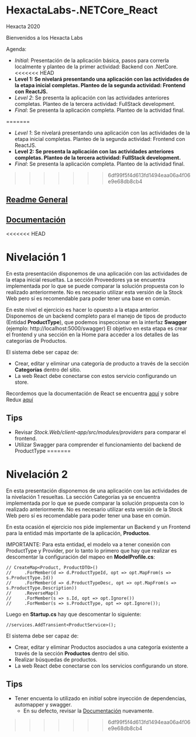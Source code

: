 # HexactaLabs-.NETCore_React

Hexacta 2020

Bienvenidos a los Hexacta Labs

Agenda:
* _Initial_: Presentación de la aplicación básica, pasos para correrla localmente y planteo de la primer actividad: Backend con .NetCore.
<<<<<<< HEAD
* __Level 1: Se nivelará presentando una aplicación con las actividades de la etapa inicial completas. Planteo de la segunda actividad: Frontend con ReactJS.__
* _Level 2_: Se presenta la aplicación con las actividades anteriores completas. Planteo de la tercera actividad: FullStack development.
* _Final_: Se presenta la aplicación completa. Planteo de la actividad final. 

=======
* _Level 1_: Se nivelará presentando una aplicación con las actividades de la etapa inicial completas. Planteo de la segunda actividad: Frontend con ReactJS.
* __Level 2: Se presenta la aplicación con las actividades anteriores completas. Planteo de la tercera actividad: FullStack development.__
* _Final_: Se presenta la aplicación completa. Planteo de la actividad final. 


>>>>>>> 6df99f5f4d613fd1494eaa06a4f06e9e68db8cb4
## [Readme General](https://github.com/lnapoliHX/HexactaLabs-NetCore_React-Initial/blob/master/README.md)

## [Documentación](https://github.com/lnapoliHX/HexactaLabs-NetCore_React-Initial/blob/master/Docs/index.md)


<<<<<<< HEAD
# Nivelación 1
En esta presentación disponemos de una aplicación con las actividades de la etapa inicial resueltas. La sección Proveedores ya se encuentra implementada por lo que se puede comparar la solución propuesta con lo realizado anteriormente.
No es necesario utilizar esta versión de la Stock Web pero sí es recomendable para poder tener una base en común.

En este nivel el ejercicio es hacer lo opuesto a la etapa anterior. Disponemos de un backend completo para el manejo de tipos de producto (Entidad __ProductType__), que podemos inspeccionar en la interfaz __Swagger__ (ejemplo: http://localhost:5000/swagger)
El objetivo en esta etapa es crear el frontend y una sección en la Home para acceder a los detalles de las categorías de Productos.

El sistema debe ser capaz de:
* Crear, editar y eliminar una categoría de producto a través de la sección __Categorías__ dentro del sitio.
* La web React debe conectarse con estos servicio configurando un store.

Recordemos que la documentación de React se encuentra [aquí](https://github.com/lnapoliHX/HexactaLabs-NetCore_React-Initial/blob/master/Docs/react.md) y sobre Redux [aquí](https://github.com/lnapoliHX/HexactaLabs-NetCore_React-Initial/blob/master/Docs/redux.md)

## Tips
- Revisar *Stock.Web/client-app/src/modules/providers* para comparar el frontend.
- Utilizar Swagger para comprender el funcionamiento del backend de ProductType
=======
# Nivelación 2
En esta presentación disponemos de una aplicación con las actividades de la nivelación 1 resueltas. La sección Categorías ya se encuentra implementada por lo que se puede comparar la solución propuesta con lo realizado anteriormente.
No es necesario utilizar esta versión de la Stock Web pero sí es recomendable para poder tener una base en común.

En esta ocasión el ejercicio nos pide implementar un Backend y un Frontend para la entidad más importante de la aplicación, __Productos__.

IMPORTANTE: Para esta entidad, el modelo va a tener conexión con ProductType y Provider, por lo tanto lo primero que hay que realizar es descomentar la configuración del mapeo en __ModelProfile.cs__:

```
// CreateMap<Product, ProductDTO>()
//     .ForMember(d => d.ProductTypeId, opt => opt.MapFrom(s => s.ProductType.Id))
//     .ForMember(d => d.ProductTypeDesc, opt => opt.MapFrom(s => s.ProductType.Description))
//     .ReverseMap()
//     .ForMember(s => s.Id, opt => opt.Ignore())
//     .ForMember(s => s.ProductType, opt => opt.Ignore());
```

Luego en __Startup.cs__ hay que descomentar lo siguiente:
```
//services.AddTransient<ProductService>();
```

El sistema debe ser capaz de:
* Crear, editar y eliminar Productos asociados a una categoría existente a través de la sección __Productos__ dentro del sitio.
* Realizar búsquedas de productos.
* La web React debe conectarse con los servicios configurando un store.

## Tips
- Tener encuenta lo utilizado en *initial* sobre inyección de dependencias, automapper y swagger.
    - En su defecto, revisar la [Documentación](https://github.com/lnapoliHX/HexactaLabs-NetCore_React-Initial/blob/master/Docs/index.md) nuevamente.
>>>>>>> 6df99f5f4d613fd1494eaa06a4f06e9e68db8cb4
